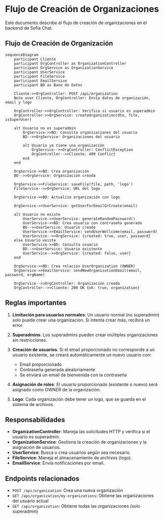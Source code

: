 # Flujo de Creación de Organizaciones

Este documento describe el flujo de creación de organizaciones en el backend de Sofia Chat.

## Flujo de Creación de Organización

```mermaid
sequenceDiagram
    participant Cliente
    participant OrgController as OrganizationController
    participant OrgService as OrganizationService
    participant UserService
    participant FileService
    participant EmailService
    participant BD as Base de Datos

    Cliente->>OrgController: POST /api/organization
    Note over Cliente, OrgController: Envía datos de organización, email y logo

    OrgController->>OrgController: Verifica si usuario es superadmin
    OrgController->>OrgService: createOrganization(dto, file, isSuperUser)
    
    alt Usuario no es superadmin
        OrgService->>BD: Consulta organizaciones del usuario
        BD-->>OrgService: Organizaciones del usuario
        
        alt Usuario ya tiene una organización
            OrgService-->>OrgController: ConflictException
            OrgController-->>Cliente: 409 Conflict
        end
    end
    
    OrgService->>BD: Crea organización
    BD-->>OrgService: Organización creada
    
    OrgService->>FileService: saveFile(file, path, 'logo')
    FileService-->>OrgService: URL del logo
    
    OrgService->>BD: Actualiza organización con logo
    
    OrgService->>UserService: getUserForEmailOrCreate(email)
    
    alt Usuario no existe
        UserService->>UserService: generateRandomPassword()
        UserService->>BD: Crea usuario con contraseña generada
        BD-->>UserService: Usuario creado
        UserService->>EmailService: sendUserWellcome(email, password)
        UserService-->>OrgService: {created: true, user, password}
    else Usuario existe
        UserService->>BD: Consulta usuario
        BD-->>UserService: Usuario existente
        UserService-->>OrgService: {created: false, user}
    end
    
    OrgService->>BD: Crea relación UserOrganization (OWNER)
    OrgService->>EmailService: sendNewOrganizationEmail(email, password, orgName)
    
    OrgService-->>OrgController: Organización creada
    OrgController-->>Cliente: 200 OK {ok: true, organization}
```

## Reglas importantes

1. **Limitación para usuarios normales**: Un usuario normal (no superadmin) solo puede crear una organización. Si intenta crear más, recibirá un error.

2. **Superadmins**: Los superadmins pueden crear múltiples organizaciones sin restricciones.

3. **Creación de usuarios**: Si el email proporcionado no corresponde a un usuario existente, se creará automáticamente un nuevo usuario con:
   - Email proporcionado
   - Contraseña generada aleatoriamente
   - Se enviará un email de bienvenida con la contraseña

4. **Asignación de roles**: El usuario proporcionado (existente o nuevo) será asignado como OWNER de la organización.

5. **Logo**: Cada organización debe tener un logo, que se guarda en el sistema de archivos.

## Responsabilidades

- **OrganizationController**: Maneja las solicitudes HTTP y verifica si el usuario es superadmin.
- **OrganizationService**: Gestiona la creación de organizaciones y la asignación de usuarios.
- **UserService**: Busca o crea usuarios según sea necesario.
- **FileService**: Maneja el almacenamiento de archivos (logo).
- **EmailService**: Envía notificaciones por email.

## Endpoints relacionados

- `POST /api/organization`: Crea una nueva organización
- `GET /api/organization/my-organizations`: Obtiene las organizaciones del usuario actual
- `GET /api/organization`: Obtiene todas las organizaciones (solo superadmin)
